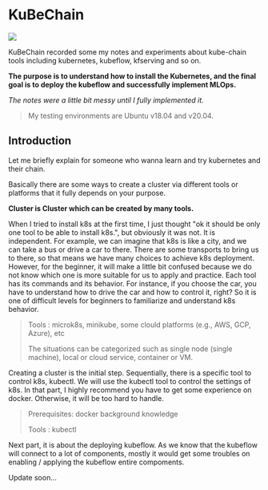 # KuBeChain
[![](https://img.shields.io/badge/Status-Updating-blue)](./)

KuBeChain recorded some my notes and experiments about kube-chain tools including kubernetes, kubeflow, kfserving and so on.

**The purpose is to understand how to install the Kubernetes, and the final goal is to deploy the kubeflow and successfully implement MLOps.**

*The notes were a little bit messy until I fully implemented it.*

>My testing environments are Ubuntu v18.04 and v20.04.

## Introduction

Let me briefly explain for someone who wanna learn and try kubernetes and their chain.

Basically there are some ways to create a cluster via different tools or platforms that it fully depends on your purpose.

**Cluster is Cluster which can be created by many tools.**

When I tried to install k8s at the first time, I just thought "ok it should be only one tool to be able to install k8s.", but obviously it was not. It is independent. For example, we can imagine that k8s is like a city, and we can take a bus or drive a car to there. There are some transports to bring us to there, so that means we have many choices to achieve k8s deployment. However, for the beginner, it will make a little bit confused because we do not know which one is more suitable for us to apply and practice. Each tool has its commands and its behavior. For instance, if you choose the car, you have to understand how to drive the car and how to control it, right? So it is one of difficult levels for beginners to familiarize and understand k8s behavior. 

> Tools : microk8s, minikube, some clould platforms (e.g., AWS, GCP, Azure), etc
>
> The situations can be categorized such as single node (single machine), local or cloud service, container or VM. 

Creating a cluster is the initial step. Sequentially, there is a specific tool to control k8s, kubectl. We will use the kubectl tool to control the settings of k8s. In that part, I highly recommend you have to get some experience on docker. Otherwise, it will be too hard to handle.

> Prerequisites: docker background knowledge
>
> Tools : kubectl

Next part, it is about the deploying kubeflow. As we know that the kubeflow will connect to a lot of components, mostly it would get some troubles on enabling / applying the kubeflow entire compoments. 



Update soon...